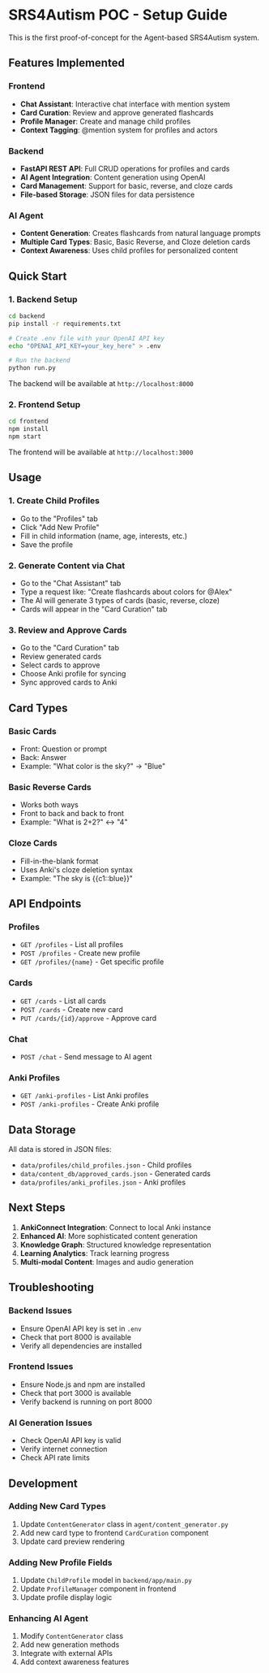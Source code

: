 # SRS4Autism POC - Setup Guide

This is the first proof-of-concept for the Agent-based SRS4Autism system.

## Features Implemented

### Frontend
- **Chat Assistant**: Interactive chat interface with mention system
- **Card Curation**: Review and approve generated flashcards
- **Profile Manager**: Create and manage child profiles
- **Context Tagging**: @mention system for profiles and actors

### Backend
- **FastAPI REST API**: Full CRUD operations for profiles and cards
- **AI Agent Integration**: Content generation using OpenAI
- **Card Management**: Support for basic, reverse, and cloze cards
- **File-based Storage**: JSON files for data persistence

### AI Agent
- **Content Generation**: Creates flashcards from natural language prompts
- **Multiple Card Types**: Basic, Basic Reverse, and Cloze deletion cards
- **Context Awareness**: Uses child profiles for personalized content

## Quick Start

### 1. Backend Setup

```bash
cd backend
pip install -r requirements.txt

# Create .env file with your OpenAI API key
echo "OPENAI_API_KEY=your_key_here" > .env

# Run the backend
python run.py
```

The backend will be available at `http://localhost:8000`

### 2. Frontend Setup

```bash
cd frontend
npm install
npm start
```

The frontend will be available at `http://localhost:3000`

## Usage

### 1. Create Child Profiles
- Go to the "Profiles" tab
- Click "Add New Profile"
- Fill in child information (name, age, interests, etc.)
- Save the profile

### 2. Generate Content via Chat
- Go to the "Chat Assistant" tab
- Type a request like: "Create flashcards about colors for @Alex"
- The AI will generate 3 types of cards (basic, reverse, cloze)
- Cards will appear in the "Card Curation" tab

### 3. Review and Approve Cards
- Go to the "Card Curation" tab
- Review generated cards
- Select cards to approve
- Choose Anki profile for syncing
- Sync approved cards to Anki

## Card Types

### Basic Cards
- Front: Question or prompt
- Back: Answer
- Example: "What color is the sky?" → "Blue"

### Basic Reverse Cards
- Works both ways
- Front to back and back to front
- Example: "What is 2+2?" ↔ "4"

### Cloze Cards
- Fill-in-the-blank format
- Uses Anki's cloze deletion syntax
- Example: "The sky is {{c1::blue}}"

## API Endpoints

### Profiles
- `GET /profiles` - List all profiles
- `POST /profiles` - Create new profile
- `GET /profiles/{name}` - Get specific profile

### Cards
- `GET /cards` - List all cards
- `POST /cards` - Create new card
- `PUT /cards/{id}/approve` - Approve card

### Chat
- `POST /chat` - Send message to AI agent

### Anki Profiles
- `GET /anki-profiles` - List Anki profiles
- `POST /anki-profiles` - Create Anki profile

## Data Storage

All data is stored in JSON files:
- `data/profiles/child_profiles.json` - Child profiles
- `data/content_db/approved_cards.json` - Generated cards
- `data/profiles/anki_profiles.json` - Anki profiles

## Next Steps

1. **AnkiConnect Integration**: Connect to local Anki instance
2. **Enhanced AI**: More sophisticated content generation
3. **Knowledge Graph**: Structured knowledge representation
4. **Learning Analytics**: Track learning progress
5. **Multi-modal Content**: Images and audio generation

## Troubleshooting

### Backend Issues
- Ensure OpenAI API key is set in `.env`
- Check that port 8000 is available
- Verify all dependencies are installed

### Frontend Issues
- Ensure Node.js and npm are installed
- Check that port 3000 is available
- Verify backend is running on port 8000

### AI Generation Issues
- Check OpenAI API key is valid
- Verify internet connection
- Check API rate limits

## Development

### Adding New Card Types
1. Update `ContentGenerator` class in `agent/content_generator.py`
2. Add new card type to frontend `CardCuration` component
3. Update card preview rendering

### Adding New Profile Fields
1. Update `ChildProfile` model in `backend/app/main.py`
2. Update `ProfileManager` component in frontend
3. Update profile display logic

### Enhancing AI Agent
1. Modify `ContentGenerator` class
2. Add new generation methods
3. Integrate with external APIs
4. Add context awareness features

